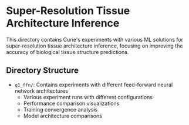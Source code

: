 # Super-Resolution Tissue Architecture Inference

This directory contains Curie's experiments with various ML solutions for super-resolution tissue architecture inference, focusing on improving the accuracy of biological tissue structure predictions.


## Directory Structure

- `q1_ffn/`: Contains experiments with different feed-forward neural network architectures
  - Various experiment runs with different configurations
  - Performance comparison visualizations
  - Training convergence analysis
  - Model architecture comparisons

